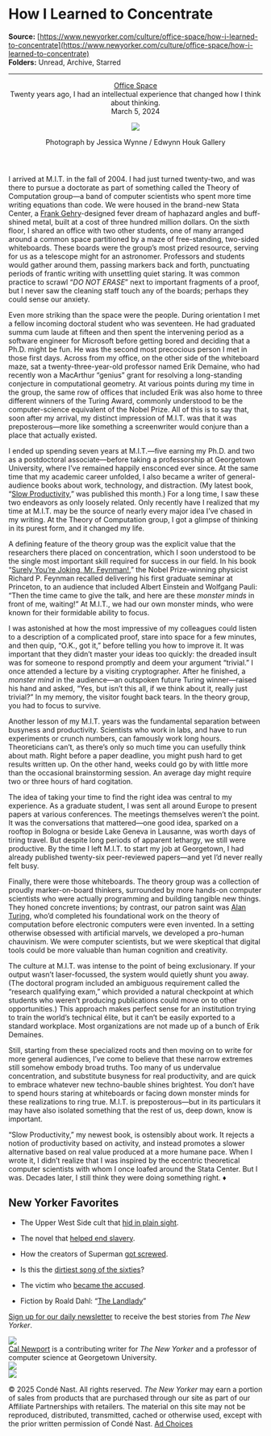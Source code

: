 # How I Learned to Concentrate

**Source:** [https://www.newyorker.com/culture/office-space/how-i-learned-to-concentrate](https://www.newyorker.com/culture/office-space/how-i-learned-to-concentrate)  
**Folders:** Unread, Archive, Starred  

---

<div><main><article><div><header><div><div><div><div><div><div><a href="https://www.newyorker.com/culture/office-space"><span>Office Space</span></a></div></div></div></div><div><div>Twenty years ago, I had an intellectual experience that changed how I think about thinking.</div><div><div><time>March 5, 2024</time></div></div></div></div><div><figure><div><span><div><div><picture><img src="https://media.newyorker.com/photos/65e72b23f1e5b458b9c72594/16:9/w_2560%2Cc_limit/Newport-New-Thinking.jpg"></picture></div></div></span></div></figure></div><div><figure><div><span>Photograph by Jessica Wynne / Edwynn Houk Gallery</span></div></figure></div></div></header></div><div><div><div><div><div><div><div><div><p>I arrived at M.I.T. in the fall of 2004. I had just turned twenty-two, and was there to pursue a doctorate as part of something called the Theory of Computation group—a band of computer scientists who spent more time writing equations than code. We were housed in the brand-new Stata Center, a <a href="https://www.newyorker.com/culture/cultural-comment/frank-gehry-digital-defiance">Frank Gehry</a>-designed fever dream of haphazard angles and buff-shined metal, built at a cost of three hundred million dollars. On the sixth floor, I shared an office with two other students, one of many arranged around a common space partitioned by a maze of free-standing, two-sided whiteboards. These boards were the group’s most prized resource, serving for us as a telescope might for an astronomer. Professors and students would gather around them, passing markers back and forth, punctuating periods of frantic writing with unsettling quiet staring. It was common practice to scrawl “<em>DO NOT ERASE</em>” next to important fragments of a proof, but I never saw the cleaning staff touch any of the boards; perhaps they could sense our anxiety.</p><p>Even more striking than the space were the people. During orientation I met a fellow incoming doctoral student who was seventeen. He had graduated summa cum laude at fifteen and then spent the intervening period as a software engineer for Microsoft before getting bored and deciding that a Ph.D. might be fun. He was the second most precocious person I met in those first days. Across from my office, on the other side of the whiteboard maze, sat a twenty-three-year-old professor named Erik Demaine, who had recently won a MacArthur “genius” grant for resolving a long-standing conjecture in computational geometry. At various points during my time in the group, the same row of offices that included Erik was also home to three different winners of the Turing Award, commonly understood to be the computer-science equivalent of the Nobel Prize. All of this is to say that, soon after my arrival, my distinct impression of M.I.T. was that it was preposterous—more like something a screenwriter would conjure than a place that actually existed.</p><p>I ended up spending seven years at M.I.T.—five earning my Ph.D. and two as a postdoctoral associate—before taking a professorship at Georgetown University, where I’ve remained happily ensconced ever since. At the same time that my academic career unfolded, I also became a writer of general-audience books about work, technology, and distraction. (My latest book, “<a href="https://www.amazon.com/Slow-Productivity-Accomplishment-Without-Burnout/dp/0593544854">Slow Productivity</a>,” was published this month.) For a long time, I saw these two endeavors as only loosely related. Only recently have I realized that my time at M.I.T. may be the source of nearly every major idea I’ve chased in my writing. At the Theory of Computation group, I got a glimpse of thinking in its purest form, and it changed my life.</p><p>A defining feature of the theory group was the explicit value that the researchers there placed on concentration, which I soon understood to be the single most important skill required for success in our field. In his book “<a href="https://www.amazon.com/Surely-Feynman-Adventures-Curious-Character/dp/0393316041">Surely You’re Joking, Mr. Feynman!</a>,” the Nobel Prize-winning physicist Richard P. Feynman recalled delivering his first graduate seminar at Princeton, to an audience that included Albert Einstein and Wolfgang Pauli: “Then the time came to give the talk, and here are these <em>monster minds</em> in front of me, waiting!” At M.I.T., we had our own monster minds, who were known for their formidable ability to focus.</p><p>I was astonished at how the most impressive of my colleagues could listen to a description of a complicated proof, stare into space for a few minutes, and then quip, “O.K., got it,” before telling you how to improve it. It was important that they didn’t master your ideas too quickly: the dreaded insult was for someone to respond promptly and deem your argument “trivial.” I once attended a lecture by a visiting cryptographer. After he finished, a <em>monster mind</em> in the audience—an outspoken future Turing winner—raised his hand and asked, “Yes, but isn’t this all, if we think about it, really just trivial?” In my memory, the visitor fought back tears. In the theory group, you had to focus to survive.</p><p>Another lesson of my M.I.T. years was the fundamental separation between busyness and productivity. Scientists who work in labs, and have to run experiments or crunch numbers, can famously work long hours. Theoreticians can’t, as there’s only so much time you can usefully think about math. Right before a paper deadline, you might push hard to get results written up. On the other hand, weeks could go by with little more than the occasional brainstorming session. An average day might require two or three hours of hard cogitation.</p><p>The idea of taking your time to find the right idea was central to my experience. As a graduate student, I was sent all around Europe to present papers at various conferences. The meetings themselves weren’t the point. It was the conversations that mattered—one good idea, sparked on a rooftop in Bologna or beside Lake Geneva in Lausanne, was worth days of tiring travel. But despite long periods of apparent lethargy, we still were productive. By the time I left M.I.T. to start my job at Georgetown, I had already published twenty-six peer-reviewed papers—and yet I’d never really felt busy.</p><p>Finally, there were those whiteboards. The theory group was a collection of proudly marker-on-board thinkers, surrounded by more hands-on computer scientists who were actually programming and building tangible new things. They honed concrete inventions; by contrast, our patron saint was <a href="https://www.newyorker.com/culture/culture-desk/living-in-alan-turings-future">Alan Turing</a>, who’d completed his foundational work on the theory of computation before electronic computers were even invented. In a setting otherwise obsessed with artificial marvels, we developed a pro-human chauvinism. We were computer scientists, but we were skeptical that digital tools could be more valuable than human cognition and creativity.</p><p>The culture at M.I.T. was intense to the point of being exclusionary. If your output wasn’t laser-focussed, the system would quietly shunt you away. (The doctoral program included an ambiguous requirement called the “research qualifying exam,” which provided a natural checkpoint at which students who weren’t producing publications could move on to other opportunities.) This approach makes perfect sense for an institution trying to train the world’s technical élite, but it can’t be easily exported to a standard workplace. Most organizations are not made up of a bunch of Erik Demaines.</p><p>Still, starting from these specialized roots and then moving on to write for more general audiences, I’ve come to believe that these narrow extremes still somehow embody broad truths. Too many of us undervalue concentration, and substitute busyness for real productivity, and are quick to embrace whatever new techno-bauble shines brightest. You don’t have to spend hours staring at whiteboards or facing down monster minds for these realizations to ring true. M.I.T. is preposterous—but in its particulars it may have also isolated something that the rest of us, deep down, know is important.</p><p>“Slow Productivity,” my newest book, is ostensibly about work. It rejects a notion of productivity based on activity, and instead promotes a slower alternative based on real value produced at a more humane pace. When I wrote it, I didn’t realize that I was inspired by the eccentric theoretical computer scientists with whom I once loafed around the Stata Center. But I was. Decades later, I still think they were doing something right. ♦</p></div></div></div></div></div></div></div></div></article><div><div><div><div><div><div><h2>New Yorker Favorites</h2></div><div><ul><li><div><p>The Upper West Side cult that <a href="https://www.newyorker.com/books/under-review/the-upper-west-side-cult-that-hid-in-plain-sight">hid in plain sight</a>.</p></div></li><li><div><p>The novel that <a href="https://www.newyorker.com/magazine/2011/06/13/the-persuader-annette-gordon-reed">helped end slavery</a>.</p></div></li><li><div><p>How the creators of Superman <a href="https://www.newyorker.com/magazine/2013/06/24/kryptonomics">got screwed</a>.</p></div></li><li><div><p>Is this the <a href="https://www.newyorker.com/culture/cultural-comment/jack-ely-louie-louie-the-dirtiest-song-of-the-sixties">dirtiest song of the sixties</a>?</p></div></li><li><div><p>The victim who <a href="https://www.newyorker.com/magazine/2022/09/12/the-victim-who-became-the-accused">became the accused</a>.</p></div></li><li><div><p>Fiction by Roald Dahl: “<a href="https://www.newyorker.com/magazine/1959/11/28/the-landlady-fiction-roald-dahl">The Landlady</a>”</p></div></li></ul><div><div><p><a href="https://www.newyorker.com/newsletter/daily">Sign up for our daily newsletter</a> to receive the best stories from <em>The New Yorker</em>.</p></div></div></div></div></div></div></div><div><div><div><div><div><div><a href="https://www.newyorker.com/contributors/cal-newport"><span><picture><img src="https://media.newyorker.com/photos/61327e98d6630c206e78abe2/1:1/w_270%2Cc_limit/undefined"></picture></span></a></div><div><div><a href="https://www.newyorker.com/contributors/cal-newport">Cal Newport</a> is a contributing writer for <em>The New Yorker</em> and a professor of computer science at Georgetown University.</div></div></div></div></div></div></div></div></main><div><div><div><footer><div><div><div><a href="https://www.newyorker.com/"><span><picture><img src="https://www.newyorker.com/verso/static/thenewyorker-us/assets/logo-reverse.svg"></picture></span></a></div></div><div><span><picture><img src="https://www.newyorker.com/verso/static/thenewyorker-us/assets/thenewyorkerstamp.svg"></picture></span></div><div><div><div><p>© 2025 Condé Nast. All rights reserved. <em>The New Yorker</em> may earn a portion of sales from products that are purchased through our site as part of our Affiliate Partnerships with retailers. The material on this site may not be reproduced, distributed, transmitted, cached or otherwise used, except with the prior written permission of Condé Nast. <a href="http://www.aboutads.info">Ad Choices</a></p></div></div></div></div></footer></div></div></div></div>